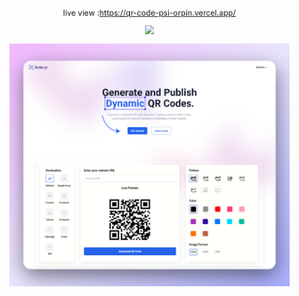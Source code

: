 <p align="center">live view :<a href="https://qr-code-psi-orpin.vercel.app/" target="_blank">https://qr-code-psi-orpin.vercel.app/</p>
<p align="center">
  <a href="#">
    <img src="https://skillicons.dev/icons?i=react,tailwind,css,git,github,js,postman" />
  </a>
</p>

![preview img](/preview.png)
